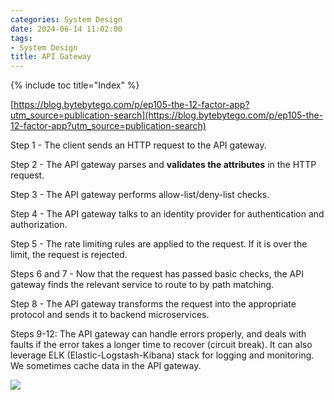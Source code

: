 ```yaml
---
categories: System Design
date: 2024-06-14 11:02:00
tags:
- System Design
title: API Gateway
---
```


{% include toc title="Index" %}

[https://blog.bytebytego.com/p/ep105-the-12-factor-app?utm_source=publication-search](https://blog.bytebytego.com/p/ep105-the-12-factor-app?utm_source=publication-search)

Step 1 - The client sends an HTTP request to the API gateway.

Step 2 - The API gateway parses and **validates the attributes** in the HTTP
request.

Step 3 - The API gateway performs allow-list/deny-list checks.

Step 4 - The API gateway talks to an identity provider for authentication and
authorization.

Step 5 - The rate limiting rules are applied to the request. If it is over the
limit, the request is rejected.

Steps 6 and 7 - Now that the request has passed basic checks, the API gateway
finds the relevant service to route to by path matching.

Step 8 - The API gateway transforms the request into the appropriate protocol
and sends it to backend microservices.

Steps 9-12: The API gateway can handle errors properly, and deals with faults if
the error takes a longer time to recover (circuit break). It can also leverage
ELK (Elastic-Logstash-Kibana) stack for logging and monitoring. We sometimes
cache data in the API gateway.

![](https://www.youtube.com/watch?v=6ULyxuHKxg8)